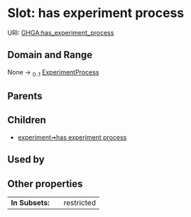 
# Slot: has experiment process




URI: [GHGA:has_experiment_process](https://w3id.org/GHGA/has_experiment_process)


## Domain and Range

None &#8594;  <sub>0..1</sub> [ExperimentProcess](ExperimentProcess.md)

## Parents


## Children

 *  [experiment➞has experiment process](experiment_has_experiment_process.md)

## Used by


## Other properties

|  |  |  |
| --- | --- | --- |
| **In Subsets:** | | restricted |

